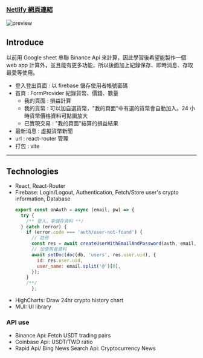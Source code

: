 ### [Netlify 網頁連結](https://crypto-profit-web.netlify.app/)

![preview](https://github.com/miamai/Crypto-Profit-Caculator/blob/main/public/preview.png)

## Introduce

以前用 Google sheet 串聯 Binance Api 來計算，因此學習後希望能製作一個 web app 計算外，並且能有更多功能，所以後面加上紀錄保存、即時消息、存取最愛等使用。

- 登入登出頁面 : 以 firebase 儲存使用者帳號密碼
- 首頁 : FormProvider 紀錄貨幣、價錢、數量
  - 我的頁面 : 損益計算
  - 我的貨幣 : 可以加自選貨幣，"我的頁面"中有選的貨幣會自動加入。24 小時貨幣價格資料可點圖放大
  - 已實現交易 : "我的頁面"結算的損益結果
- 最新消息 : 虛擬貨幣新聞
- url : react-router 管理
- 打包 : vite

---

## Technologies

- React, React-Router
- Firebase: Login/Logout, Authentication, Fetch/Store user's crypto
  information, Database
  ```javascript
  export const onAuth = async (email, pw) => {
    try {
      /** 登入，拿儲存資料 **/
    } catch (error) {
      if (error.code === 'auth/user-not-found') {
        // 註冊
        const res = await createUserWithEmailAndPassword(auth, email, pw);
        // 加使用者資料
        await setDoc(doc(db, 'users', res.user.uid), {
          id: res.user.uid,
          user_name: email.split('@')[0],
        });
      }
      /**/
        };
  ```
- HighCharts: Draw 24hr crypto history chart
- MUI: UI library

### API use

- Binance Api: Fetch USDT trading pairs
- Coinbase Api: USDT/TWD ratio
- Rapid Api/ Bing News Search Api: Cryptocurrency News

